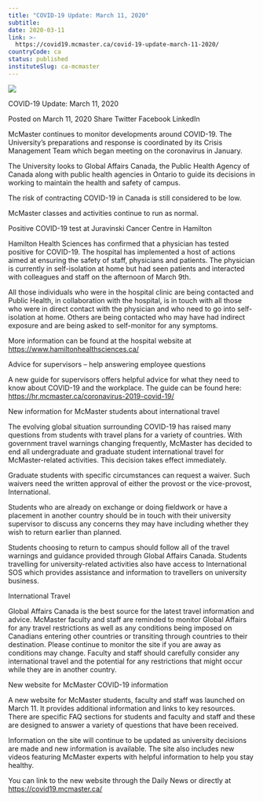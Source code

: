 ```yaml
---
title: "COVID-19 Update: March 11, 2020"
subtitle: 
date: 2020-03-11
link: >-
  https://covid19.mcmaster.ca/covid-19-update-march-11-2020/
countryCode: ca
status: published
instituteSlug: ca-mcmaster
---
```

![](https://covid19.mcmaster.ca/app/themes/macsites-theme/favicons/apple-touch-icon.png)

COVID-19 Update: March 11, 2020

Posted on March 11, 2020 Share Twitter Facebook LinkedIn

McMaster continues to monitor developments around COVID-19. The University’s preparations and response is coordinated by its Crisis Management Team which began meeting on the coronavirus in January.

The University looks to Global Affairs Canada, the Public Health Agency of Canada along with public health agencies in Ontario to guide its decisions in working to maintain the health and safety of campus.

The risk of contracting COVID-19 in Canada is still considered to be low.

McMaster classes and activities continue to run as normal.

Positive COVID-19 test at Juravinski Cancer Centre in Hamilton

Hamilton Health Sciences has confirmed that a physician has tested positive for COVID-19. The hospital has implemented a host of actions aimed at ensuring the safety of staff, physicians and patients. The physician is currently in self-isolation at home but had seen patients and interacted with colleagues and staff on the afternoon of March 9th.

All those individuals who were in the hospital clinic are being contacted and Public Health, in collaboration with the hospital, is in touch with all those who were in direct contact with the physician and who need to go into self-isolation at home. Others are being contacted who may have had indirect exposure and are being asked to self-monitor for any symptoms.

More information can be found at the hospital website at https://www.hamiltonhealthsciences.ca/

Advice for supervisors – help answering employee questions

A new guide for supervisors offers helpful advice for what they need to know about COVID-19 and the workplace. The guide can be found here: https://hr.mcmaster.ca/coronavirus-2019-covid-19/

New information for McMaster students about international travel

The evolving global situation surrounding COVID-19 has raised many questions from students with travel plans for a variety of countries. With government travel warnings changing frequently, McMaster has decided to end all undergraduate and graduate student international travel for McMaster-related activities. This decision takes effect immediately.

Graduate students with specific circumstances can request a waiver. Such waivers need the written approval of either the provost or the vice-provost, International.

Students who are already on exchange or doing fieldwork or have a placement in another country should be in touch with their university supervisor to discuss any concerns they may have including whether they wish to return earlier than planned.

Students choosing to return to campus should follow all of the travel warnings and guidance provided through Global Affairs Canada. Students travelling for university-related activities also have access to International SOS which provides assistance and information to travellers on university business.

International Travel

Global Affairs Canada is the best source for the latest travel information and advice. McMaster faculty and staff are reminded to monitor Global Affairs for any travel restrictions as well as any conditions being imposed on Canadians entering other countries or transiting through countries to their destination. Please continue to monitor the site if you are away as conditions may change. Faculty and staff should carefully consider any international travel and the potential for any restrictions that might occur while they are in another country.

New website for McMaster COVID-19 information

A new website for McMaster students, faculty and staff was launched on March 11. It provides additional information and links to key resources. There are specific FAQ sections for students and faculty and staff and these are designed to answer a variety of questions that have been received.

Information on the site will continue to be updated as university decisions are made and new information is available. The site also includes new videos featuring McMaster experts with helpful information to help you stay healthy.

You can link to the new website through the Daily News or directly at https://covid19.mcmaster.ca/